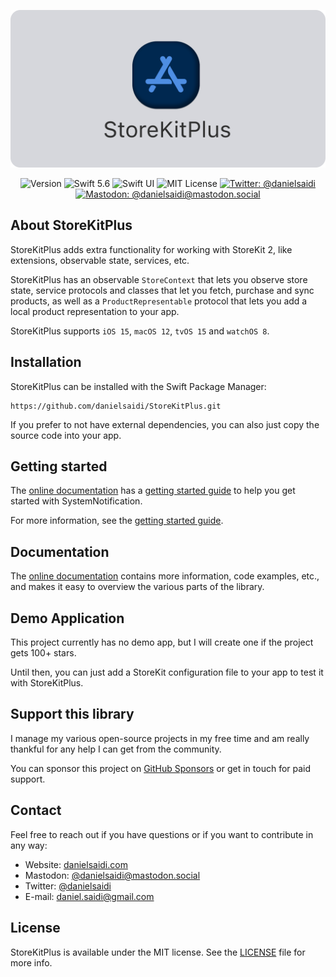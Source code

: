 <p align="center">
    <img src ="Resources/Logo_GitHub.png" alt="StoreKitPlus Logo" title="StoreKitPlus" width=600 />
</p>

<p align="center">
        <img src="https://img.shields.io/github/v/release/danielsaidi/StoreKitPlus?color=%2300550&sort=semver" alt="Version" />
    <img src="https://img.shields.io/badge/Swift-5.6-orange.svg" alt="Swift 5.6" />
    <img src="https://img.shields.io/badge/platform-SwiftUI-blue.svg" alt="Swift UI" title="Swift UI" />
    <img src="https://img.shields.io/github/license/danielsaidi/StoreKitPlus" alt="MIT License" />
        <a href="https://twitter.com/danielsaidi">
        <img src="https://img.shields.io/twitter/url?label=Twitter&style=social&url=https%3A%2F%2Ftwitter.com%2Fdanielsaidi" alt="Twitter: @danielsaidi" title="Twitter: @danielsaidi" />
    </a>
    <a href="https://mastodon.social/@danielsaidi">
        <img src="https://img.shields.io/mastodon/follow/000253346?label=mastodon&style=social" alt="Mastodon: @danielsaidi@mastodon.social" title="Mastodon: @danielsaidi@mastodon.social" />
    </a>
</p>


## About StoreKitPlus

StoreKitPlus adds extra functionality for working with StoreKit 2, like extensions, observable state, services, etc.

StoreKitPlus has an observable ``StoreContext`` that lets you observe store state, service protocols and classes that let you fetch, purchase and sync products, as well as a ``ProductRepresentable`` protocol that lets you add a local product representation to your app.

StoreKitPlus supports `iOS 15`, `macOS 12`, `tvOS 15` and `watchOS 8`.



## Installation

StoreKitPlus can be installed with the Swift Package Manager:

```
https://github.com/danielsaidi/StoreKitPlus.git
```

If you prefer to not have external dependencies, you can also just copy the source code into your app.



## Getting started

The [online documentation][Documentation] has a [getting started guide][Getting-Started] to help you get started with SystemNotification.



For more information, see the [getting started guide][Getting-Started].



## Documentation

The [online documentation][Documentation] contains more information, code examples, etc., and makes it easy to overview the various parts of the library.



## Demo Application

This project currently has no demo app, but I will create one if the project gets 100+ stars.

Until then, you can just add a StoreKit configuration file to your app to test it with StoreKitPlus.



## Support this library

I manage my various open-source projects in my free time and am really thankful for any help I can get from the community. 

You can sponsor this project on [GitHub Sponsors][Sponsors] or get in touch for paid support.



## Contact

Feel free to reach out if you have questions or if you want to contribute in any way:

* Website: [danielsaidi.com][Website]
* Mastodon: [@danielsaidi@mastodon.social][Mastodon]
* Twitter: [@danielsaidi][Twitter]
* E-mail: [daniel.saidi@gmail.com][Email]



## License

StoreKitPlus is available under the MIT license. See the [LICENSE][License] file for more info.


[Email]: mailto:daniel.saidi@gmail.com
[Website]: https://www.danielsaidi.com
[Twitter]: https://www.twitter.com/danielsaidi
[Mastodon]: https://mastodon.social/@danielsaidi
[Sponsors]: https://github.com/sponsors/danielsaidi

[Documentation]: https://danielsaidi.github.io/StoreKitPlus/documentation/storekitplus/
[Getting-Started]: https://danielsaidi.github.io/StoreKitPlus/documentation/storekitplus/getting-started
[License]: https://github.com/danielsaidi/StoreKitPlus/blob/master/LICENSE
